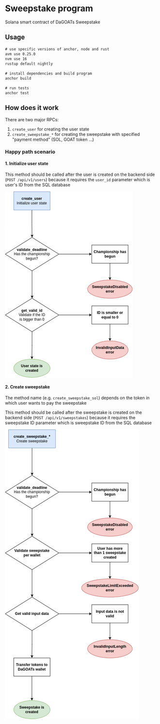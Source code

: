 # Sweepstake program

Solana smart contract of DaGOATs Sweepstake

## Usage

```shell
# use specific versions of anchor, node and rust
avm use 0.25.0
nvm use 16
rustup default nightly

# install dependencies and build program
anchor build

# run tests
anchor test
```

## How does it work

There are two major RPCs:

1. `create_user` for creating the user state
2. `create_sweepstake_*` for creating the sweepstake with specified "payment method" (SOL, GOAT token ...)

### Happy path scenario

#### 1. Initialize user state

This method should be called after the user is created on the backend side (`POST /api/v1/users`) because it requires the `user_id` parameter which is user's ID from the SQL database

![](assets/create_user.png)

#### 2. Create sweepstake

The method name (e.g. `create_sweepstake_sol`) depends on the token in which user wants to pay the sweepstake

This method should be called after the sweepstake is created on the backend side (`POST /api/v1/sweepstakes`) because it requires the sweepstake ID parameter which is sweepstake ID from the SQL database

![](assets/create_sweepstake.png)
